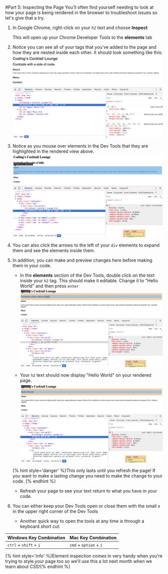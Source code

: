 #Part 5: Inspecting the Page
You'll often find yourself needing to look at how your page is being rendered in the browser to troubleshoot issues so let's give that a try.

1. In Google Chrome, right-click on your `h2` text and choose **Inspect**

    This will open up your Chrome Developer Tools to the **elements** tab
    
2. Notice you can see all of your tags that you've added to the page and how they are nested inside each other. It should look something like this:
![](/assets/devTools.png)

3. Notice as you mouse over elements in the Dev Tools that they are highlighted in the rendered view above.
![](/assets/highlight.png)

4. You can also click the arrows to the left of your `div` elements to expand them and see the elements inside them.

5. In addition, you can make and preview changes here before making them in your code.
    * In the **elements** section of the Dev Tools, double click on the text inside your `h2` tag. This should make it editable. Change it to "Hello World" and then press `enter` 
![](/assets/helloWorld1.png)

    * Your `h2` text should now display "Hello World" on your rendered page.
    ![](/assets/helloWorld2.png)
    
    {% hint style='danger' %}This only lasts until you refresh the page! If you want to make a lasting change you need to make the change to your code. {% endhint %}

    * Refresh your page to see your text return to what you have in your code.
    
6. You can either keep your Dev Tools open or close them with the small x in the upper right corner of the Dev Tools

    * Another quick way to open the tools at any time is through a keyboard short cut:
    
| Windows Key Combination|Mac Key Combination |
|---|---|
|`ctrl` + `shift` + `i`|`cmd` + `option` + `i`|

{% hint style='info' %}Element inspection comes in very handy when you're trying to style your page too so we'll use this a lot next month when we learn about CSS!{% endhint %}
